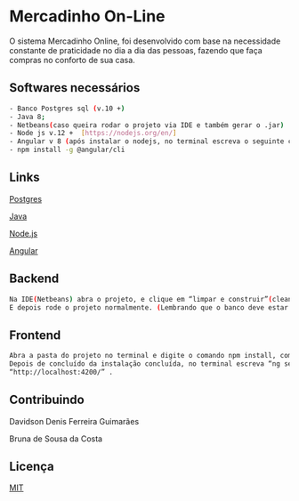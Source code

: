# Mercadinho On-Line

O sistema Mercadinho Online, foi desenvolvido com base na necessidade constante de praticidade no dia a dia das pessoas, fazendo que faça compras no conforto de sua casa.

## Softwares necessários

```bash
- Banco Postgres sql (v.10 +)
- Java 8;
- Netbeans(caso queira rodar o projeto via IDE e também gerar o .jar)
- Node js v.12 +  [https://nodejs.org/en/]
- Angular v 8 (após instalar o nodejs, no terminal escreva o seguinte comando 
- npm install -g @angular/cli
```
## Links 
[Postgres](https://www.postgresql.org/download/)

[Java](https://www.oracle.com/technetwork/pt/java/javase/downloads/index.html)

[Node.js](https://nodejs.org/en/)

[Angular](https://cli.angular.io/)

## Backend
```bash
Na IDE(Netbeans) abra o projeto, e clique em “limpar e construir”(clean and build)  e espere ele terminar de baixar as dependências necessárias.
E depois rode o projeto normalmente. (Lembrando que o banco deve estar configurado).
```
## Frontend
```bash
Abra a pasta do projeto no terminal e digite o comando npm install, com isso o node irá baixar e instalar todas as dependências necessárias para rodar o projeto.
Depois de concluído da instalação concluída, no terminal escreva “ng serve”.  E conseguirá acessar o sistema no navegador(Google Chorme, Mozilla, Opera) através do endereço
“http://localhost:4200/” .
```

## Contribuindo
Davidson Denis Ferreira Guimarães

Bruna de Sousa da Costa

## Licença
[MIT](https://choosealicense.com/licenses/mit/)